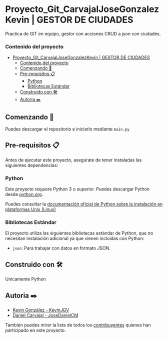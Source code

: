 # Proyecto_Git_CarvajalJoseGonzalezKevin | GESTOR DE CIUDADES

Practica de GIT en equipo, gestor con acciones CRUD a json con ciudades.

### Contenido del proyecto

- [Proyecto\_Git\_CarvajalJoseGonzalezKevin | GESTOR DE CIUDADES](#proyecto_git_carvajaljosegonzalezkevin--gestor-de-ciudades)
    - [Contenido del proyecto](#contenido-del-proyecto)
  - [Comenzando 🚀](#comenzando-)
  - [Pre-requisitos 📋](#pre-requisitos-)
    - [Python](#python)
    - [Bibliotecas Estándar](#bibliotecas-estándar)
  - [Construido con 🛠️](#construido-con-️)
  - [Autoria ✒️](#autoria-️)

## Comenzando 🚀

Puedes descargar el repositorio e iniciarlo mediante `main.py`

## Pre-requisitos 📋

Antes de ejecutar este proyecto, asegúrate de tener instaladas las siguientes dependencias:

### Python

Este proyecto requiere Python 3 o superior. Puedes descargar Python desde [python.org](https://www.python.org/downloads/).

Puedes consultar la [documentación oficial de Python sobre la instalación en plataformas Unix (Linux)](https://docs.python.org/3/using/unix.html)

### Bibliotecas Estándar

El proyecto utiliza las siguientes bibliotecas estándar de Python, que no necesitan instalación adicional ya que vienen incluidas con Python:

- `json`: Para trabajar con datos en formato JSON.

## Construido con 🛠️

Unicamente Python 

## Autoria ✒️

* [Kevin González - KevinJGV](https://github.com/KevinJGV)
* [Daniel Carvajal - JoseDanielCM](https://github.com/JoseDanielCM)

También puedes mirar la lista de todos los [contribuyentes](https://github.com/KevinJGV/Proyecto_Git_CarvajalJoseGonzalezKevin/graphs/contributors) quíenes han participado en este proyecto.